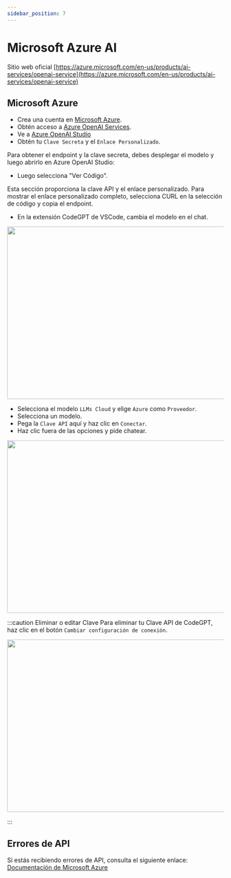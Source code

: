 ```yaml
---
sidebar_position: 7
---
```


# Microsoft Azure AI

Sitio web oficial [https://azure.microsoft.com/en-us/products/ai-services/openai-service](https://azure.microsoft.com/en-us/products/ai-services/openai-service)

## Microsoft Azure
- Crea una cuenta en [Microsoft Azure](https://azure.microsoft.com/en-us/free).
- Obtén acceso a [Azure OpenAI Services](https://azure.microsoft.com/en-us/products/ai-services/openai-service).
- Ve a [Azure OpenAI Studio](https://oai.azure.com/)
- Obtén tu `Clave Secreta` y el `Enlace Personalizado`.

Para obtener el endpoint y la clave secreta, debes desplegar el modelo y luego abrirlo en Azure OpenAI Studio:
- Luego selecciona "Ver Código".

Esta sección proporciona la clave API y el enlace personalizado. Para mostrar el enlace personalizado completo, selecciona CURL en la selección de código y copia el endpoint.

- En la extensión CodeGPT de VSCode, cambia el modelo en el chat.

<p align="center"><img width="550" height="400" src="https://github.com/user-attachments/assets/0a6791c5-bdf1-4410-a77a-4e9083993b7a"/></p>

- Selecciona el modelo `LLMs Cloud` y elige `Azure` como `Proveedor`.
- Selecciona un modelo.
- Pega la `Clave API` aquí y haz clic en `Conectar`.
- Haz clic fuera de las opciones y pide chatear.

<p align="center"><img width="550" height="400" src="https://github.com/user-attachments/assets/e5658252-9b32-4d65-85c1-8f5fcdd8ad44"/></p>

:::caution Eliminar o editar Clave
Para eliminar tu Clave API de CodeGPT, haz clic en el botón `Cambiar configuración de conexión`.
 <p align="center"><img width="550" height="400" src="https://github.com/user-attachments/assets/9a0ae15f-b719-4b8a-ac3e-7e856dc319de"/></p>
:::

## Errores de API
Si estás recibiendo errores de API, consulta el siguiente enlace: [Documentación de Microsoft Azure](https://azure.microsoft.com/en-us/products/ai-services/openai-service/)
